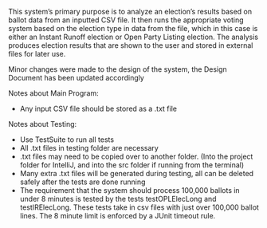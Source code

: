 This system’s primary purpose is to analyze an election’s results based on ballot data from an inputted CSV file. It then runs the appropriate voting system based on the election type in data from the file, which in this case is either an Instant Runoff election or Open Party Listing election. The analysis produces election results that are shown to the user and stored in external files for later use. 

Minor changes were made to the design of the system, the Design Document has been updated accordingly

Notes about Main Program:
+ Any input CSV file should be stored as a .txt file

Notes about Testing:
+ Use TestSuite to run all tests
+ All .txt files in testing folder are necessary
+ .txt files may need to be copied over to another folder. (Into the project folder for IntelliJ, and into the src folder if running from the terminal)
+ Many extra .txt files will be generated during testing, all can be deleted safely after the tests are done running
+ The requirement that the system should process 100,000 ballots in under 8 minutes is tested by the tests testOPLElecLong and testIRElecLong. These tests take in csv files with just over 100,000 ballot lines. The 8 minute limit is enforced by a JUnit timeout rule.
